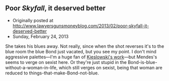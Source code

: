 ## Poor <em>Skyfall</em>, it deserved better

 * Originally posted at http://www.lawyersgunsmoneyblog.com/2013/02/poor-skyfall-it-deserved-better
 * Sunday, February 24, 2013

She takes his blues away. Not really, since when the shot reverses it's to the blue room the blue Bond just vacated, but you see my point. I don't mind aggressive palettes—I'm a huge fan of [Kieslowski's work](http://www.amazon.com/exec/obidos/ASIN/B000083C5F/diesekoschmar-20)—but Mendes's seems to verge on sexist here. Or they're just stupid in the Bond-is-blue-without-a-woman-in-life, which still verges on sexist, being that woman are reduced to things-that-make-Bond-not-blue.